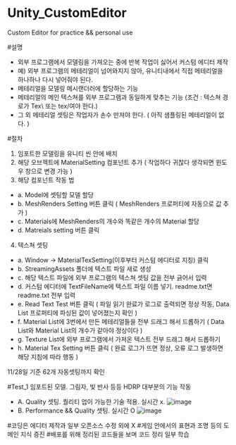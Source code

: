 # Unity_CustomEditor
 Custom Editor for practice &amp;&amp; personal use

#설명
- 외부 프로그램에서 모델링을 가져오는 중에 반복 작업이 싫어서 커스텀 에디터 제작
- 예) 외부 프로그램의 메테리얼이 넘어와지지 않아, 유니티내에서 직접 메테리얼을 하나하나 다시 넣어줘야 된다.
- 메테리얼을 모델링 메시랜더러에 할당하는 기능
- 메테리얼의 메인 텍스쳐를 외부 프로그램과 동일하게 맞추는 기능 (조건 : 텍스쳐 경로가 Tex\ 또는 tex/여야 한다.)
- 그 외 메테리얼 셋팅은 작업자가 손수 만져야 한다. ( 아직 샘플링된 메테리얼이 없다. )

#절차

1. 임포트한 모델링을 유니티 씬 안에 배치
2. 해당 오브젝트에 MaterialSetting 컴포넌트 추가 ( 작업하다 귀찮다 생각되면 윈도우 창으로 변경 가능 )
3. 해당 컴포넌트 작동 법
* a. Model에 셋팅할 모델 할당
* b. MeshRenders Setting 버튼 클릭 ( MeshRenders 프로퍼티에 자동으로 값 추가 )
* c. Materials에 MeshRenders의 개수와 똑같은 개수의 Material 할당
* d. Matreials setting 버튼 클릭 

4. 텍스쳐 셋팅
* a. Window -> MaterialTexSetting(이후부터 커스텀 에디터로 지칭) 클릭
* b. StreamingAssets 폴더에 텍스트 파일 새로 생성
* c. 해당 텍스트 파일에 외부 프로그램의 텍스쳐 셋팅 값을 전부 긁어서 입력
* d. 커스텀 에디터에 TextFileName에 텍스트 파일 이름 넣기. readme.txt면 readme.txt 전부 입력
* e. Read Text Test 버튼 클릭 ( 파일 읽기 완료가 로그로 출력되면 정상 작동, Data List 프로퍼티에 파싱된 값이 넣어졌는지 확인 )
* f. Material List에 3번에서 만든 메테리얼들을 전부 드래그 해서 드롭하기 ( Data List와 Material List의 개수가 같아야 정상이다 )
* g. Texture List에 외부 프로그램에서 가져온 텍스트 전부 드래그 해서 드롭하기
* h. Material Tex Setting 버튼 클릭 ( 완료 로그가 뜨면 정상, 오류 로그 발생하면 해당 지침에 따라 행동 )

11/28일 기준 62개 자동셋팅까지 확인

#Test_1 임포트된 모델. 그림자, 빛 반사 등등 HDRP 대부분의 기능 작동
* A. Quality 셋팅. 퀄리티 업이 가능한 기술 적용. 실시간 x.
![image](https://user-images.githubusercontent.com/66342017/204301894-914c2ba1-d9c2-463a-9055-4c66d93d7841.png)
* B. Performance && Quality 셋팅. 실시간 O
![image](https://user-images.githubusercontent.com/66342017/204307961-8a6ccdcb-2e12-40a7-8414-a6514d0d42af.png)


#코딩은 에디터 제작과 일부 오픈소스 수정 외에 X
#게임 안에서의 표현과 조명 등의 도메인 지식 증진
#배포를 위해 정리된 코드들을 보며 코드 정리 일부 학습
